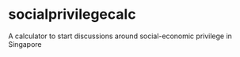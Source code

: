 # socialprivilegecalc
A calculator to start discussions around social-economic privilege in Singapore
